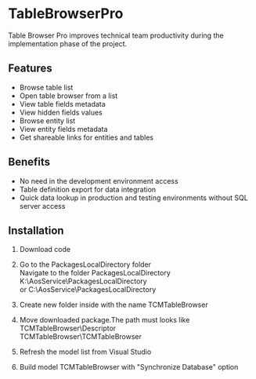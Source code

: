 # TableBrowserPro

Table Browser Pro improves technical team productivity during the implementation phase of the project.

## Features

- Browse table list<br/>
- Open table browser from a list<br/>
- View table fields metadata<br/>
- View hidden fields values<br/>
- Browse entity list<br/>
- View entity fields metadata<br/>
- Get shareable links for entities and tables<br/>

## Benefits

- No need in the development environment access<br/>
- Table definition export for data integration<br/>
- Quick data lookup in production and testing environments without SQL server access<br/>

## Installation

1. Download code<br/>
2. Go to the PackagesLocalDirectory folder<br/>
Navigate to the folder PackagesLocalDirectory<br/>
K:\AosService\PackagesLocalDirectory<br/>
or
C:\AosService\PackagesLocalDirectory<br/>
3. Create new folder inside with the name TCMTableBrowser
4. Move downloaded package.The path must looks like <br/>
TCMTableBrowser\Descriptor<br/>
TCMTableBrowser\TCMTableBrowser<br/>

5. Refresh the model list from Visual Studio<br/>
6. Build model TCMTableBrowser with "Synchronize Database" option<br/>
